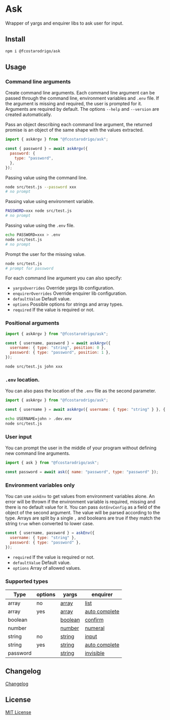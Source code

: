 # Ask

Wrapper of yargs and enquirer libs to ask user for input.

## Install

```bash
npm i @fcostarodrigo/ask
```

## Usage

### Command line arguments

Create command line arguments. Each command line argument can be passed through the command line, environment variables and `.env` file. If the argument is missing and required, the user is prompted for it. Arguments are required by default. The options `--help` and `--version` are created automatically.

Pass an object describing each command line argument, the returned promise is an object of the same shape with the values extracted.

```js
import { askArgv } from "@fcostarodrigo/ask";

const { password } = await askArgv({
  password: {
    type: "password",
  },
});
```

Passing value using the command line.

```bash
node src/test.js --password xxx
# no prompt
```

Passing value using environment variable.

```bash
PASSWORD=xxx node src/test.js
# no prompt
```

Passing value using the `.env` file.

```bash
echo PASSWORD=xxx > .env
node src/test.js
# no prompt
```

Prompt the user for the missing value.

```bash
node src/test.js
# prompt for password
```

For each command line argument you can also specify:

- `yargsOverrides` Override yargs lib configuration.
- `enquirerOverrides` Override enquirer lib configuration.
- `defaultValue` Default value.
- `options` Possible options for strings and array types.
- `required` If the value is required or not.

### Positional arguments

```js
import { askArgv } from "@fcostarodrigo/ask";

const { username, password } = await askArgv({
  username: { type: "string", position: 0 },
  password: { type: "password", position: 1 },
});
```

```bash
node src/test.js john xxx
```

### `.env` location.

You can also pass the location of the `.env` file as the second parameter.

```js
import { askArgv } from "@fcostarodrigo/ask";

const { username } = await askArgv({ username: { type: "string" } }, { dotEnvConfig: ".dev.env" });
```

```bash
echo USERNAME=john > .dev.env
node src/test.js
```

### User input

You can prompt the user in the middle of your program without defining new command line arguments.

```js
import { ask } from "@fcostarodrigo/ask";

const password = await ask({ name: "password", type: "password" });
```

### Environment variables only

You can use `askEnv` to get values from environment variables alone. An error will be thrown if the environment variable is required, missing and there is no default value for it. You can pass `dotEnvConfig` as a field of the object of the second argument. The value will be parsed according to the type. Arrays are split by a single `,` and booleans are true if they match the string `true` when converted to lower case.

```js
const { username, password } = askEnv({
  username: { type: "string" },
  password: { type: "password" },
});
```

- `required` If the value is required or not.
- `defaultValue` Default value.
- `options` Array of allowed values.

### Supported types

| Type     | options | yargs                                         | enquirer                                                                    |
| -------- | ------- | --------------------------------------------- | --------------------------------------------------------------------------- |
| array    | no      | [array](https://yargs.js.org/docs/#array)     | [list](https://www.npmjs.com/package/enquirer#list-prompt)                  |
| array    | yes     | [array](https://yargs.js.org/docs/#array)     | [auto complete](https://www.npmjs.com/package/enquirer#autocomplete-prompt) |
| boolean  |         | [boolean](https://yargs.js.org/docs/#boolean) | [confirm](https://www.npmjs.com/package/enquirer#confirm-prompt)            |
| number   |         | [number](https://yargs.js.org/docs/#number)   | [numeral](https://www.npmjs.com/package/enquirer#numeral-prompt)            |
| string   | no      | [string](https://yargs.js.org/docs/#string)   | [input](https://www.npmjs.com/package/enquirer#input-prompt)                |
| string   | yes     | [string](https://yargs.js.org/docs/#string)   | [auto complete](https://www.npmjs.com/package/enquirer#autocomplete-prompt) |
| password |         | [string](https://yargs.js.org/docs/#string)   | [invisible](https://www.npmjs.com/package/enquirer#invisible-prompt)        |

## Changelog

[Changelog](CHANGELOG.MD)

## License

[MIT License](http://www.opensource.org/licenses/mit-license.php)
